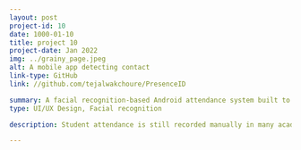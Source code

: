 ```yaml
---
layout: post
project-id: 10
date: 1000-01-10
title: project 10
project-date: Jan 2022
img: ../grainy_page.jpeg
alt: A mobile app detecting contact
link-type: GitHub
link: //github.com/tejalwakchoure/PresenceID

summary: A facial recognition-based Android attendance system built to improve transparency, trained on a high-density database with 1000+ images.
type: UI/UX Design, Facial recognition

description: Student attendance is still recorded manually in many academic institutions. This is a time-consuming practice subject to considerable amounts of fraudulence. We created a facial recognition-based attendance system to tackle these concerns, thereby improving transparency in student-teacher interaction, reducing instances of bias, and raising overall administrative efficiency. <br /> <br /> The system was deployed as an Android app that automatically records student attendance based on input by the students and teachers. We built a transfer learning model using <a href="https://opencv.org/" target="_blank">OpenCV</a> for face detection and <a href="https://www.tensorflow.org/" target="_blank">TensorFlow</a> for face recognition. The Java/XML user interface has extensive landings for students and teachers, including provisions for courses, grading, dashboards, and registration services for effortless daily interaction.

---
```


